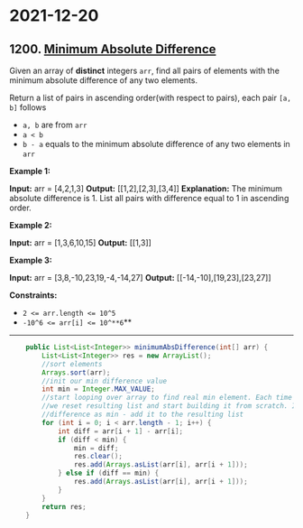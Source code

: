 # 2021-12-20

## 1200. [Minimum Absolute Difference](https://leetcode.com/problems/minimum-absolute-difference/)

Given an array of **distinct** integers `arr`, find all pairs of elements with the minimum absolute difference of any two elements.

Return a list of pairs in ascending order(with respect to pairs), each pair `[a, b]` follows

- `a, b` are from `arr`
- `a < b`
- `b - a` equals to the minimum absolute difference of any two elements in `arr`

**Example 1:**

**Input:** arr = \[4,2,1,3\]
**Output:** \[\[1,2\],\[2,3\],\[3,4\]\]
**Explanation:** The minimum absolute difference is 1. List all pairs with difference equal to 1 in ascending order.

**Example 2:**

**Input:** arr = \[1,3,6,10,15\]
**Output:** \[\[1,3\]\]

**Example 3:**

**Input:** arr = \[3,8,-10,23,19,-4,-14,27\]
**Output:** \[\[-14,-10\],\[19,23\],\[23,27\]\]

**Constraints:**

- `2 <= arr.length <= 10^5`
- `-10^6 <= arr[i] <= 10^**6`\*\*

---

```java
    public List<List<Integer>> minimumAbsDifference(int[] arr) {
        List<List<Integer>> res = new ArrayList();
        //sort elements
        Arrays.sort(arr);
        //init our min difference value
        int min = Integer.MAX_VALUE;
        //start looping over array to find real min element. Each time we found smaller difference
        //we reset resulting list and start building it from scratch. If we found pair with the same
        //difference as min - add it to the resulting list
        for (int i = 0; i < arr.length - 1; i++) {
            int diff = arr[i + 1] - arr[i];
            if (diff < min) {
                min = diff;
                res.clear();
                res.add(Arrays.asList(arr[i], arr[i + 1]));
            } else if (diff == min) {
                res.add(Arrays.asList(arr[i], arr[i + 1]));
            }
        }
        return res;
    }
```
